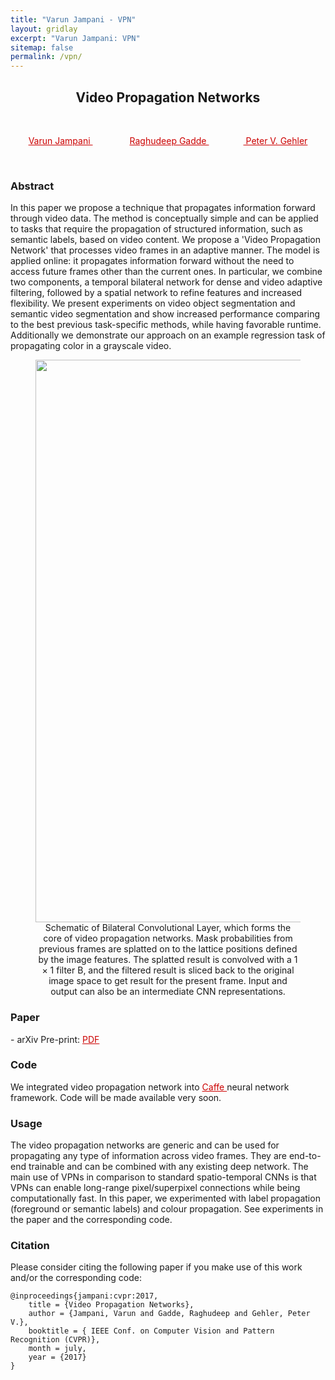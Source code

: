 ```yaml
---
title: "Varun Jampani - VPN"
layout: gridlay
excerpt: "Varun Jampani: VPN"
sitemap: false
permalink: /vpn/
---
```


[comment]: Title
<h2 align="center"> Video Propagation Networks </h2>
<p>&nbsp;</p>

[comment]: Authors
<p style="text-align: center;">
<a href="http://varunjampani.github.io" style="color: #CC0000"> Varun Jampani </a> &nbsp;&nbsp;&nbsp;&nbsp;&nbsp;&nbsp;&nbsp;&nbsp;&nbsp;&nbsp;&nbsp;&nbsp;&nbsp;&nbsp; <a href="http://ps.is.tuebingen.mpg.de/person/rgadde" style="color: #CC0000"> Raghudeep Gadde </a> &nbsp;&nbsp;&nbsp;&nbsp;&nbsp;&nbsp;&nbsp;&nbsp;&nbsp;&nbsp;&nbsp;&nbsp;&nbsp;&nbsp;<a href="http://files.is.tue.mpg.de/pgehler/" style="color: #CC0000"> Peter V. Gehler </a>
</p>
<p>&nbsp;</p>

[comment]: Abstract
<h3> Abstract </h3>
In this paper we propose a technique that propagates information forward through video data. The method is conceptually simple and can be applied to tasks that require the propagation of structured information, such as semantic labels, based on video content. We propose a 'Video Propagation Network' that processes video frames in an adaptive manner. The model is applied online: it propagates information forward without the need to access future frames other than the current ones. In particular, we combine two components, a temporal bilateral network for dense and video adaptive filtering, followed by a spatial network to refine features and increased flexibility. We present experiments on video object segmentation and semantic video segmentation and show increased performance comparing to the best previous task-specific methods, while having favorable runtime. Additionally we demonstrate our approach on an example regression task of propagating color in a grayscale video.

<center>
<figure>
		<div id="projectid">
    <img src="{{ site.url }}{{ site.baseurl }}/images/projectpic/bcl_vpn_illustration.png" width="900px" />
		</div>
    <figcaption>
				Schematic of Bilateral Convolutional Layer, which forms the core of video propagation networks. Mask probabilities from previous frames are splatted on to the lattice positions defined by the image features. The splatted result is convolved with a 1 × 1 filter B, and the filtered result is sliced back to the original image space to get result for the present frame. Input and output can also be an intermediate CNN representations.
    </figcaption>
</figure>
</center>

[comment]: Paper
<h3> Paper </h3>
- arXiv Pre-print: <a href="https://arxiv.org/pdf/1612.05478.pdf" style="color: #CC0000"> PDF </a>

<!-- - Supplementary: <a href="https://ps.is.tuebingen.mpg.de/uploads_file/attachment/attachment/264/0766-supp_cameraready.pdf" style="color: #CC0000"> PDF </a>
- Poster: <a href="https://ps.is.tuebingen.mpg.de/uploads_file/attachment/attachment/279/cvpr_poster.pdf" style="color: #CC0000"> PDF </a> -->

[comment]: Code
<h3> Code </h3>
We integrated video propagation network into <a href="http://caffe.berkeleyvision.org/" style="color: #CC0000"> Caffe </a> neural network framework. Code will be made available very soon.


<h3> Usage </h3>

The video propagation networks are generic and can be used for propagating any type of information across video frames. They are end-to-end trainable and can be combined with any existing deep network. The main use of VPNs in comparison to standard spatio-temporal CNNs is that VPNs can enable long-range pixel/superpixel connections while being computationally fast. In this paper, we experimented with label propagation (foreground or semantic labels) and colour propagation. See experiments in the paper and the corresponding code.

<h3> Citation </h3>
Please consider citing the following paper if you make use of this work and/or the corresponding code:

```
@inproceedings{jampani:cvpr:2017,
	title = {Video Propagation Networks},
	author = {Jampani, Varun and Gadde, Raghudeep and Gehler, Peter V.},
	booktitle = { IEEE Conf. on Computer Vision and Pattern Recognition (CVPR)},
	month = july,
	year = {2017}
}
```

<p> &nbsp; </p>
